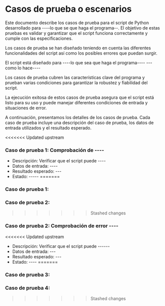 # Casos de prueba o escenarios

Este documento describe los casos de prueba para el script de Python desarrollado para ----lo que se que haga el programa--. El objetivo de estas pruebas es validar y garantizar que el script funciona correctamente y cumple con las especificaciones.

Los casos de prueba se han diseñado teniendo en cuenta las diferentes funcionalidades del script así como los posibles errores que puedan surgir.

El script está diseñado para ----lo que sea que haga el programa---- --- como lo hace----

Los casos de prueba cubren las características clave del programa y prueban varias condiciones para garantizar la robustez y fiabilidad del script.

La ejecución exitosa de estos casos de prueba asegura que el script está listo para su uso y puede manejar diferentes condiciones de entrada y situaciones de error.

A continuación, presentamos los detalles de los casos de prueba. Cada caso de prueba incluye una descripción del caso de prueba, los datos de entrada utilizados y el resultado esperado.
    
    
<<<<<<< Updated upstream
### Caso de prueba 1: Comprobación de ----

- Descripción: Verificar que el script puede ----
- Datos de entrada: ----
- Resultado esperado: ---
- Estado: -----
=======
### Caso de prueba 1:

### Caso de prueba 2:
>>>>>>> Stashed changes

### Caso de prueba 2: Comprobación de error ----

<<<<<<< Updated upstream
- Descripción: Verificar que el script puede ------
- Datos de entrada: ---
- Resultado esperado: ---
- Estado: ----
=======

### Caso de prueba 3: 


### Caso de prueba 4: 
        
>>>>>>> Stashed changes
